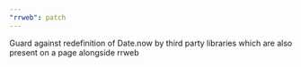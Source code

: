 ```yaml
---
"rrweb": patch
---
```


Guard against redefinition of Date.now by third party libraries which are also present on a page alongside rrweb


